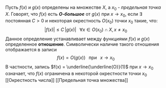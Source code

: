 Пусть $f(x)$ и $g(x)$ определены на множестве $X$, а $x_{0}$ - _предельная точка_ $X$. Говорят, что $f(x)$ есть  ___О-большое___ от $g(x)$ при $x \to x_{0}$, если $\exists$ постоянная $C>0$ и некоторая окрестность $O(x_{0})$ точки $x_{0}$ такие, что:
$$
|f(x)| \leq C\,|g(x)| \;\;\; \forall x \in O(x_{0}) \cap X, x\neq x_{0} 
$$
Данное определение устанавливает между функциями $f(x)$ и $g(x)$ определенное __отношение__. Символически наличие такого отношения отображается в записи $$
f(x) = O(g(x)) \;\;\;\text{при}\;\;\; x\to x_{0}
$$
В частности, запись $f(x) = \underline{\underline{O}}(1)$ при $x\to x_{0}$ означает, что $f(x)$ ограничена в некоторой окрестности точки $x_{0}$
[[Окрестность числа]]
[[Предельная точка множества]]
